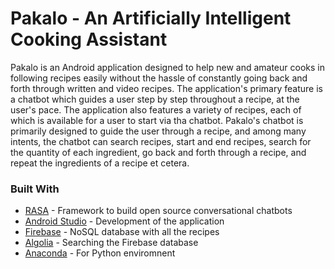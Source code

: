 # Pakalo - An Artificially Intelligent Cooking Assistant
Pakalo is an Android application designed to help new and amateur cooks in following recipes easily without the hassle of constantly going back and forth through written and video recipes. The application's primary feature is a chatbot which guides a user step by step throughout a recipe, at the user's pace.
The application also features a variety of recipes, each of which is available for a user to start via tha chatbot. Pakalo's chatbot is primarily designed to guide the user through a recipe, and among many intents, the chatbot can search recipes, start and end recipes, search for the quantity of each ingredient, go back and forth through a recipe, and repeat the ingredients of a recipe et cetera.

### Built With
* [RASA](https://rasa.com/) - Framework to build open source conversational chatbots
* [Android Studio](https://developer.android.com/studio) - Development of the application
* [Firebase](https://firebase.google.com/) - NoSQL database with all the recipes
* [Algolia](https://www.algolia.com/doc/guides/sending-and-managing-data/send-and-update-your-data/tutorials/firebase-algolia/) - Searching the Firebase database
* [Anaconda](https://www.anaconda.com/) - For Python enviromnent
